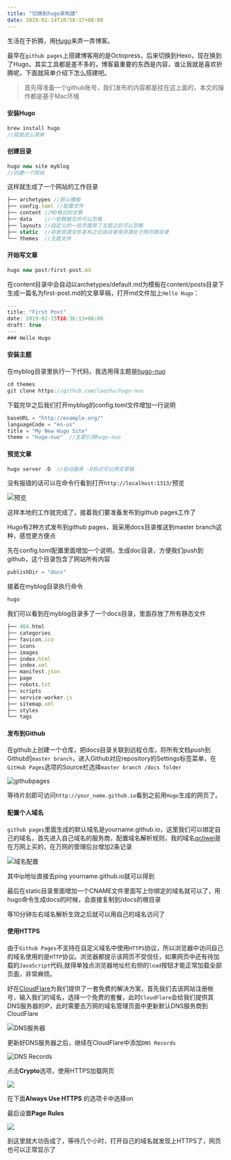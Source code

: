 ```yaml
---
title: "切换到hugo来构建"
date: 2019-02-14T10:58:17+08:00
---
```


生活在于折腾，用[Hugo](https://gohugo.io/)来弄一弄博客。

<!--more-->
最早在`github pages`上搭建博客用的是Octopress，后来切换到Hexo，现在换到了Hugo。其实工具都是差不多的，博客最重要的东西是内容，谁让我就是喜欢折腾呢，下面就简单介绍下怎么搭建吧。

> 首先得准备一个github账号，我们发布的内容都是挂在这上面的，本文的操作都是基于Mac环境

#### 安装Hugo

```js
brew install hugo
//就是这么简单
```

#### 创建目录

```js
hugo new site myblog
//创建一个网站
```

这样就生成了一个网站的工作目录

```js
├── archetypes //默认模板
├── config.toml	//配置文件
├── content	//MD格式的文章
├── data	//一些数据文件可以忽略
├── layouts	//自定义的一些页面用了主题之后可以忽略
├── static	//存放资源文件发布之后该目录得资源处于网页根目录
└── themes	//主题文件
```

#### 开始写文章

```js
hugo new post/first-post.md
```

在content目录中会自动以archetypes/default.md为模板在content/posts目录下生成一篇名为first-post.md的文章草稿，打开md文件加上`Hello Hugo`：

```js
---
title: "First Post"
date: 2019-02-15T16:36:13+08:00
draft: true
---
### Hello Hugo
```

#### 安装主题

在myblog目录里执行一下代码，我选用得主题是[hugo-nuo](https://github.com/laozhu/hugo-nuo)

```js
cd themes
git clone https://github.com/laozhu/hugo-nuo
```

下载完毕之后我们打开myblog的config.toml文件增加一行说明

```js
baseURL = "http://example.org/"
languageCode = "en-us"
title = "My New Hugo Site"
theme = "hugo-nuo"	//主题引用hugo-nuo
```

#### 预览文章

```js
hugo server -D	//启动服务 -D标识可以预览草稿
```

没有报错的话可以在命令行看到打开`http://localhost:1313/`预览

![预览](https://raw.githubusercontent.com/qcliwei/picbed/master/hugo/jcyl.jpg)

这样本地的工作就完成了，接着我们要准备发布到github pages工作了

Hugo有2种方式发布到github pages，我采用docs目录推送到master branch这种，感觉更方便点

先在config.toml配置里面增加一个说明，生成doc目录，方便我们push到github，这个目录包含了网站所有内容

```js
publishDir = "docs"
```

接着在myblog目录执行命令

```js
hugo
```

我们可以看到在myblog目录多了一个docs目录，里面存放了所有静态文件

```js
├── 404.html
├── categories
├── favicon.ico
├── icons
├── images
├── index.html
├── index.xml
├── manifest.json
├── page
├── robots.txt
├── scripts
├── service-worker.js
├── sitemap.xml
├── styles
└── tags
```

#### 发布到Github

在github上创建一个仓库，把docs目录关联到远程仓库，将所有文档push到Github的`master branch`，进入Github对应repository的Settings标签菜单，在`GitHub Pages`选项的Source栏选择`master branch /docs folder`

![githubpages](https://raw.githubusercontent.com/qcliwei/picbed/master/hugo/jcgh.jpg)

等待片刻即可访问`http://your_name.github.io`看到之前用`Hugo`生成的网页了。
#### 配置个人域名

`github pages`里面生成的默认域名是yourname.github.io，这里我们可以绑定自己的域名，首先进入自己域名的服务商，配置域名解析规则，我的域名[qcliwei](https://qcliwei.com)是在万网上买的，在万网的管理后台增加2条记录

![域名配置](https://raw.githubusercontent.com/qcliwei/picbed/master/hugo/jcym.jpg)

其中ip地址直接去ping yourname.github.io就可以得到

最后在static目录里面增加一个CNAME文件里面写上你绑定的域名就可以了，用hugo命令生成docs的时候，会直接复制到/docs的根目录

等10分钟左右域名解析生效之后就可以用自己的域名访问了

#### 使用HTTPS

由于`Github Pages`不支持在自定义域名中使用`HTTPS`协议，所以浏览器中访问自己的域名使用的是`HTTP`协议。浏览器都提示该网页不受信任，如果网页中还有待加载的`JavaScript`代码,就得单独点浏览器地址栏右侧的`load`按钮才能正常加载全部页面，非常麻烦。

好在[CloudFlare](https://www.cloudflare.com/)为我们提供了一套免费的解决方案，首先我们去该网站注册帐号，输入我们的域名，选择一个免费的套餐，此时`CloudFlare`会给我们提供其DNS服务器的IP，此时需要去万网的域名管理页面中更新默认DNS服务商到CloudFlare

![DNS服务器](https://raw.githubusercontent.com/qcliwei/picbed/master/hugo/jcdns.jpg)

更新好DNS服务器之后，继续在CloudFlare中添加`DNS Records`

![DNS Records](https://raw.githubusercontent.com/qcliwei/picbed/master/hugo/jcrecords.jpg)

点击**Crypto**选项，使用HTTPS加载网页

![](https://raw.githubusercontent.com/qcliwei/picbed/master/hugo/jchttps.jpg)

在下面**Always Use HTTPS** 的选项卡中选择on

最后设置**Page Rules**

![](https://raw.githubusercontent.com/qcliwei/picbed/master/hugo/jcrules.jpg)

到这里就大功告成了，等待几个小时，打开自己的域名就发现上HTTPS了，网页也可以正常显示了
